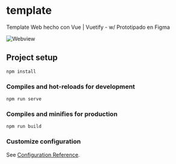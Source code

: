 # template
Template Web hecho con Vue | Vuetify - w/ Prototipado en Figma


![Webview](https://raw.githubusercontent.com/Edward-Alarco/template_web_w-Vue/master/src/assets/webView-Figma.png)

## Project setup
```
npm install
```

### Compiles and hot-reloads for development
```
npm run serve
```

### Compiles and minifies for production
```
npm run build
```

### Customize configuration
See [Configuration Reference](https://cli.vuejs.org/config/).
